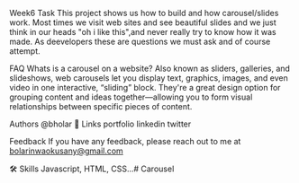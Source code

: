 Week6 Task
This project shows us how to build and how carousel/slides work.
Most times we visit web sites and see beautiful slides and we just think in our heads "oh i like this",and never really try to know how it was made. As deevelopers these are questions we must ask and of course attempt.

FAQ
Whats is a carousel on a website?
Also known as sliders, galleries, and slideshows, web carousels let you display text, graphics, images, and even video in one interactive, “sliding” block. They're a great design option for grouping content and ideas together—allowing you to form visual relationships between specific pieces of content.



Authors
@bholar
🔗 Links
portfolio linkedin twitter

Feedback
If you have any feedback, please reach out to me at bolarinwaokusany@gmail.com

🛠 Skills
Javascript, HTML, CSS...# Carousel
